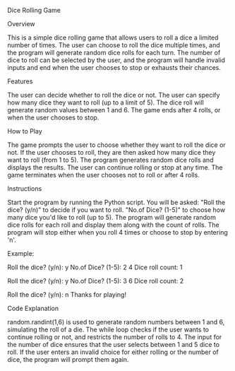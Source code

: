 Dice Rolling Game



Overview

This is a simple dice rolling game that allows users to roll a dice a limited number of times. The user can choose to roll the dice multiple times, and the program will generate random dice rolls for each turn. The number of dice to roll can be selected by the user, and the program will handle invalid inputs and end when the user chooses to stop or exhausts their chances.



Features

The user can decide whether to roll the dice or not.
The user can specify how many dice they want to roll (up to a limit of 5).
The dice roll will generate random values between 1 and 6.
The game ends after 4 rolls, or when the user chooses to stop.


How to Play

The game prompts the user to choose whether they want to roll the dice or not.
If the user chooses to roll, they are then asked how many dice they want to roll (from 1 to 5).
The program generates random dice rolls and displays the results.
The user can continue rolling or stop at any time.
The game terminates when the user chooses not to roll or after 4 rolls.


Instructions

Start the program by running the Python script.
You will be asked:
"Roll the dice? (y/n)" to decide if you want to roll.
"No.of Dice? (1-5)" to choose how many dice you'd like to roll (up to 5).
The program will generate random dice rolls for each roll and display them along with the count of rolls.
The program will stop either when you roll 4 times or choose to stop by entering 'n'.


Example:

Roll the dice? (y/n): y
No.of Dice? (1-5): 2
4
Dice roll count: 1

Roll the dice? (y/n): y
No.of Dice? (1-5): 3
6
Dice roll count: 2

Roll the dice? (y/n): n
Thanks for playing!


Code Explanation

random.randint(1,6) is used to generate random numbers between 1 and 6, simulating the roll of a die.
The while loop checks if the user wants to continue rolling or not, and restricts the number of rolls to 4.
The input for the number of dice ensures that the user selects between 1 and 5 dice to roll.
If the user enters an invalid choice for either rolling or the number of dice, the program will prompt them again.


